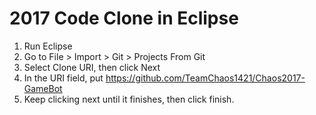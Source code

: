 # 2017 Code Clone in Eclipse

1. Run Eclipse
2. Go to File > Import > Git > Projects From Git
3. Select Clone URI, then click Next
4. In the URI field, put https://github.com/TeamChaos1421/Chaos2017-GameBot
5. Keep clicking next until it finishes, then click finish.
